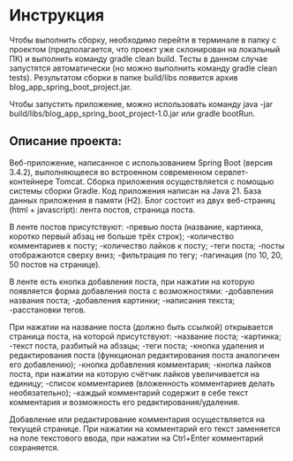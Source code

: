 # Инструкция

Чтобы выполнить сборку, необходимо перейти в терминале в папку с проектом (предполагается, что проект уже склонирован на локальный ПК) и выполнить команду
gradle clean build.
Тесты в данном случае запустятся автоматически (но можно выполнить команду gradle clean tests).
Результатом сборки в папке build/libs появится архив blog_app_spring_boot_project.jar.

Чтобы запустить приложение, можно использовать команду java -jar build/libs/blog_app_spring_boot_project-1.0.jar или gradle bootRun.

## Описание проекта:

Веб-приложение, написанное с использованием Spring Boot (версия 3.4.2), выполняющееся во встроенном современном сервлет-контейнере Tomcat.
Сборка приложения осуществляется с помощью системы сборки Gradle.
Код приложения написан на Java 21.
База данных приложения в памяти (H2).
Блог состоит из двух веб-страниц (html + javascript): лента постов, страница поста.

В ленте постов присутствуют:
-превью поста (название, картинка, коротко первый абзац не больше трёх строк);
-количество комментариев к посту;
-количество лайков к посту;
-теги поста;
-посты отображаются сверху вниз;
-фильтрация по тегу;
-пагинация (по 10, 20, 50 постов на странице).

В ленте есть кнопка добавления поста, при нажатии на которую появляется форма добавления поста с возможностями:
-добавления названия поста;
-добавления картинки;
-написания текста;
-расстановки тегов.

При нажатии на название поста (должно быть ссылкой) открывается страница поста, на которой присутствуют:
-название поста;
-картинка;
-текст поста, разбитый на абзацы;
-теги поста;
-кнопка удаления и редактирования поста (функционал редактирования поста аналогичен его добавлению);
-кнопка добавления комментария;
-кнопка лайков поста, при нажатии на которую счётчик лайков увеличивается на единицу;
-список комментариев (вложенность комментариев делать необязательно);
-каждый комментарий содержит в себе текст комментария и возможность его редактирования/удаления.

Добавление или редактирование комментария осуществляется на текущей странице. При нажатии на комментарий его текст заменяется на поле текстового ввода, при нажатии на Ctrl+Enter комментарий сохраняется.
